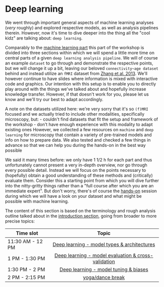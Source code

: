 # Deep learning

We went through important general aspects of machine learning analyses (_very_ roughly) and explored respective models, as well as analysis pipelines therein. However, now it's time to dive deeper into the thing all the "cool kidz" are talking about: `deep learning`. 

Comparably to the [machine learning part]() this part of the workshop is divided into three sections within which we will spend a little more time on central parts of a given `deep learning analysis pipeline`. We will of course an example `dataset` to go through and demonstrate the respective points, but we will change it up a bit, leaving our beloved `connectivity~age dataset` behind and instead utilize an `fMRI` dataset from [Zhang et al. 2013](https://link.springer.com/article/10.1007/s12021-013-9187-0). We'll however continue to have slides where information is mixed with interactive code and graphics. Our intention with this setup is to enable you to directly play around with the things we've talked about and hopefully increase knowledge transfer. However, if that doesn't work for you, please let us know and we'll try our best to adapt accordingly. 

A note on the datasets utilized here: we're very sorry that it's so `(f)MRI` focused and we actually tried to include other modalities, specifically microscopy, but:
    - couldn't find datasets that fit the setup and framework of the workshop
    - don't have enough experience with this modality to adapt existing ones
However, we collected a few resources on `machine` and `deep learning` for microscopy that contain a variety of pre-trained models and info on how to prepare data. We also tested and checked a few things in advance so that we can help you during the hands-on in the best way possible    

We said it many times before: we only have 1 1/2 h for each part and thus unfortunately cannot present a very in-depth overview, nor go through every possible detail. Instead we will focus on the points necessary to (hopefully) obtain a good understanding of these methods and (critically) evaluate them. Consider this a starting point from which you will dive further into the nitty-gritty things rather than a "full course after which you are an immediate expert". But don't worry, there's of course the [hands-on]() session during which we will have a look on your dataset and what might be possible with machine learning.

The content of this section is based on the terminology and rough analysis outline talked about in the [introduction section](), going from broader to more precise topics:

| Time slot         | Topic | 
|--------------|:-----:|
| 11:30 AM - 12 PM |  [Deep learning - model types & architectures]() |
| 1 PM - 1:30 PM |  [Deep learning - model evaluation & cross-validation]() |
| 1:30 PM - 2 PM |  [Deep learning - model tuning & biases]() |
| 2 PM - 2:15 PM |  [yoga/dance break]() |

